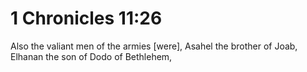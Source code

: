 # 1 Chronicles 11:26

Also the valiant men of the armies [were], Asahel the brother of Joab, Elhanan the son of Dodo of Bethlehem,
